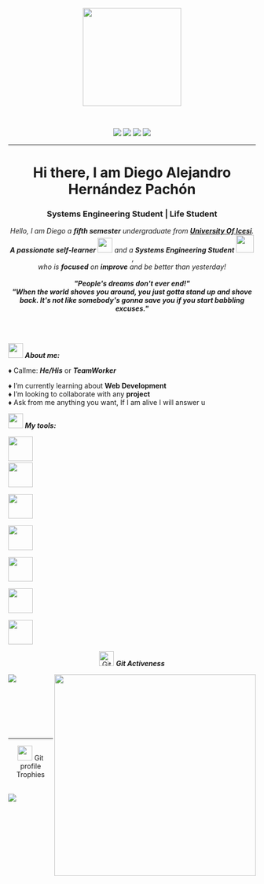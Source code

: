 <p align="center">
  <img src="https://images.wallpapersden.com/image/download/lone-samurai_bGdqZmqUmZqaraWkpJRobWllrWdpZWU.jpg" height="200"/>
</p>
<br>

 <p align="center">
  <img src="https://komarev.com/ghpvc/?username=Dev-Pachon&style=flat-square"/>
  <img src="https://img.shields.io/badge/Age-20-green"/>
  <img src="https://img.shields.io/badge/Focus-Learning-green"/>
  <img src="https://img.shields.io/badge/Languages-English%20%26%20Spanish-green"/>
</p>
<hr>
<h1 align="center">Hi there, I am Diego Alejandro Hernández Pachón</h1>
<h3 align="center">Systems Engineering Student | Life Student</h3>
</p>

<p align="center">
  <em>
    Hello, I am Diego a <b>fifth semester</b> undergraduate from <a href="https://www.icesi.edu.co/es/"> <b>University Of Icesi</b></a>. <br>
    <b>A passionate self-learner</b> <img src="https://github.com/TheDudeThatCode/TheDudeThatCode/blob/master/Assets/Developer.gif" width="30px"> and a <b>Systems Engineering Student</b>&nbsp;<img src="https://github.com/TheDudeThatCode/TheDudeThatCode/blob/master/Assets/Designer.gif" width="36px">&nbsp,<br>who is <b>focused</b>
    on <b>improve</b> and be better than yesterday! 
  </em> 
  <br>
	<br>
  <b><i align="center">"People's dreams don't ever end!"</i></b>
	<br>
	<b><i align="center">"When the world shoves you around, you just gotta stand up and shove back. It's not like somebody's gonna save you if you start babbling excuses."</i></b>
</p>
<br><br>


<img src="https://media.giphy.com/media/iY8CRBdQXODJSCERIr/giphy.gif" width="30px">&nbsp;***About me:***

♦ Callme: ***He/His*** or ***TeamWorker***<br>
<!--
♦ I’m currently Developing a Calculator with some stages of upgrade<br>
-->
♦ I’m currently learning about **Web Development**<br>
♦ I’m looking to collaborate with any **project**<br>
♦ Ask from me anything you want, If I am alive I will answer u<br>
 

<img src="https://media.giphy.com/media/iY8CRBdQXODJSCERIr/giphy.gif" width="30px">&nbsp;***My tools:***
<p align="left">
  
  <code><img height="50" src="https://www.vectorlogo.zone/logos/git-scm/git-scm-ar21.svg"></code>
  <code> <img height="50" src="https://www.vectorlogo.zone/logos/python/python-ar21.svg"> </code>
  <code> <img height="50" src="https://www.vectorlogo.zone/logos/java/java-ar21.svg"> </code>
  <code> <img height="50" src="https://www.vectorlogo.zone/logos/w3_html5/w3_html5-ar21.svg"> </code>
  <code> <img height="50" src="https://www.vectorlogo.zone/logos/mysql/mysql-ar21.svg"> </code></code>
  <code> <img height="50" src="https://www.vectorlogo.zone/logos/reactjs/reactjs-ar21.svg"> </code>
  <code> <img height="50" src="https://www.vectorlogo.zone/logos/javascript/javascript-ar21.svg"> </code>
  <p align="center">
 <img src="https://media.giphy.com/media/W5eoZHPpUx9sapR0eu/giphy.gif" width="30px" alt="Git"/>&nbsp;<i><b>Git Activeness</b></i></p>
 
<p><img align="left" src="https://github-readme-stats.vercel.app/api/top-langs?username=Dev-Pachon&show_icons=true&locale=en&layout=compact&theme=chartreuse-dark"/></p>
<p>&nbsp;<img align="right" src="https://github-readme-stats.vercel.app/api?username=Dev-Pachon&show_icons=true&locale=en&theme=chartreuse-dark" width="410" /></p>
<br><br><br><br><br>

<hr>


<p align="center"><img src="https://media.giphy.com/media/QaMcXSekUWx7aogAUr/giphy.gif" width="30" />&nbsp;Git profile Trophies</p><br>
<img src="https://github-profile-trophy.vercel.app/?username=Dev-Pachon&theme=juicyfresh&no-bg=true" />
